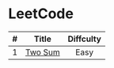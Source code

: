 # LeetCode

| # | Title | Diffculty |
| --- | :---: | :---: |
| 1 | <a href="https://github.com/sunshineshyboy/leetcode/blob/master/JavaScript/Two%20Sum.js">Two Sum</a> | Easy |

